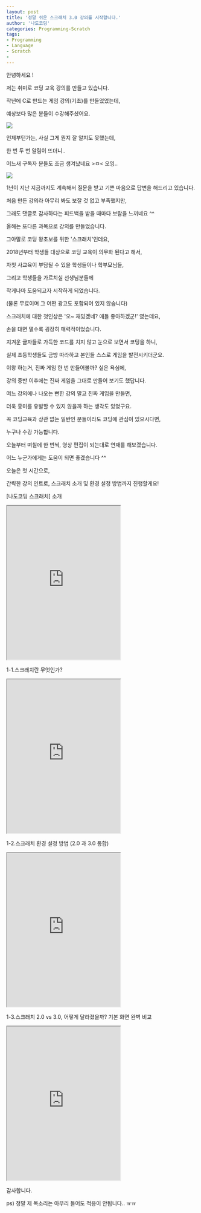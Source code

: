 ```yaml
---
layout: post
title: '정말 쉬운 스크래치 3.0 강의를 시작합니다.'
author: '나도코딩'
categories: Programming-Scratch
tags:
- Programming
- Language
- Scratch
-
---
```



<script> location.href='https://cafe.naver.com/develoid/851861' ; </script>

<p>안녕하세요 !</p>
<p>저는 취미로 코딩 교육 강의를 만들고 있습니다.</p>
<p>작년에 C로 만드는 게임 강의(기초)를 만들었었는데,</p>
<p>예상보다 많은 분들이 수강해주셨어요.</p>
<p><img src="https://cafeptthumb-phinf.pstatic.net/MjAxOTAyMTZfMTQy/MDAxNTUwMzE0MDIwODgy.RW6IW0jF24zMZbhGkNih5w3nCKBMFnDVurlWprpyip8g.fa3bQyf-RMN3q6rVNbRuMcW4288gII0kjhd_aoyv8UEg.PNG.nadocoding/%EB%82%98%EB%8F%84%EC%BD%94%EB%94%A9_c.png?type=w740"><p>언제부턴가는, 사실 그게 뭔지 잘 알지도 못했는데,</p>
<p>한 번 두 번 알림이 뜨더니..</p>
<p>어느새 구독자 분들도 조금 생겨났네요 &gt;ㅁ&lt; 오잉..</p>
<img src="https://cafeptthumb-phinf.pstatic.net/MjAxOTAyMTZfMjM2/MDAxNTUwMzE0MDIxMjI4.mQp7hNDyrUSNuqLGN6pyqSelFMQBtmaI80jcL8oQXY4g.q1urK-juinR8KD0eELRhMHp20-xqBs4Yz_AFe6DIrAog.PNG.nadocoding/%EB%82%98%EB%8F%84%EC%BD%94%EB%94%A9_%EC%9C%A0%ED%8A%9C%EB%B8%8C.png?type=w740"></p>
<p>1년이 지난 지금까지도 계속해서 질문을 받고 기쁜 마음으로 답변을 해드리고 있습니다.</p>
<p>처음 만든 강의라 아무리 봐도 보잘 것 없고 부족했지만,</p>
<p>그래도 댓글로 감사하다는 피드백을 받을 때마다 보람을 느끼네요 ^^</p>
<p>올해는 또다른 과목으로 강의를 만들었습니다.</p>
<p>그야말로 코딩 왕초보를 위한 '스크래치'인데요,</p>
<p>2018년부터 학생들 대상으로 코딩 교육이 의무화 된다고 해서,</p>
<p>자칫 사교육이 부담될 수 있을 학생들이나 학부모님들,&nbsp;</p>
<p>그리고 학생들을 가르치실 선생님분들께</p>
<p>작게나마 도움되고자 시작하게 되었습니다.</p>
<p>(물론 무료이며 그 어떤 광고도 포함되어 있지 않습니다)</p>
<p>스크래치에 대한 첫인상은 '오~ 재밌겠네? 애들 좋아하겠군!' 였는데요,</p>
<p>손을 대면 댈수록 굉장히 매력적이었습니다.</p>
<p>지겨운 글자들로 가득한 코드를 치지 않고 눈으로 보면서 코딩을 하니,</p>
<p>실제 초등학생들도 금방 따라하고 본인들 스스로 게임을 발전시키더군요.</p>
<p>이왕 하는거, 진짜 게임 한 번 만들어볼까? 싶은 욕심에,</p>
<p>강의 중반 이후에는 진짜 게임을 그대로 만들어 보기도 했답니다.</p>
<p>여느 강의에나 나오는 뻔한 강의 말고 진짜 게임을 만들면,</p>
<p>더욱 흥미를 유발할 수 있지 않을까 하는 생각도 있었구요.</p>
<p>꼭 코딩교육과 상관 없는 일반인 분들이라도 코딩에 관심이 있으시다면,</p>
<p>누구나 수강 가능합니다.</p>
<p>오늘부터 며칠에 한 번씩, 영상 편집이 되는대로 연재를 해보겠습니다.</p>
<p>어느 누군가에게는 도움이 되면 좋겠습니다 ^^</p>
<p>오늘은 첫 시간으로,</p>
<p>간략한 강의 인트로, 스크래치 소개 및 환경 설정 방법까지 진행할게요!</p>
<p>[나도코딩 스크래치] 소개</p>
<p><iframe src="https://www.youtube.com/embed/xN8O_mhR-7Y?wmode=opaque"  height="407px" frame scrolling="no" allowfullscreen="allowfullscreen"></iframe></p>
<p>1-1.스크래치란 무엇인가?</p>
<p><iframe src="https://www.youtube.com/embed/QrqkDIftMec?wmode=opaque"  height="407px" frame scrolling="no" allowfullscreen="allowfullscreen"></iframe></p>
<p>1-2.스크래치 환경 설정 방법 (2.0 과 3.0 통합)</p>
<p><iframe src="https://www.youtube.com/embed/5yYJi9iLjSM?wmode=opaque"  height="407px" frame scrolling="no" allowfullscreen="allowfullscreen"></iframe></p>
<p>1-3.스크래치 2.0 vs 3.0, 어떻게 달라졌을까? 기본 화면 완벽 비교</p>
<p><iframe src="https://www.youtube.com/embed/rGYBwTcpUbk?wmode=opaque"  height="407px" frame scrolling="no" allowfullscreen="allowfullscreen"></iframe></p>
<p>감사합니다.</p>
<p>ps) 정말 제 목소리는 아무리 들어도 적응이 안됩니다.. ㅠㅠ</p>

